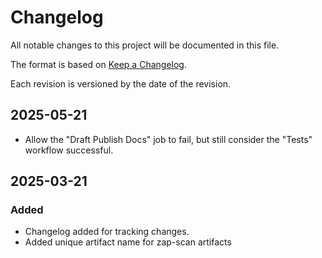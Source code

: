# Changelog

All notable changes to this project will be documented in this file.

The format is based on [Keep a Changelog](https://keepachangelog.com/en/1.1.0/).

Each revision is versioned by the date of the revision.

## 2025-05-21

- Allow the "Draft Publish Docs" job to fail, but still consider the "Tests" workflow successful.

## 2025-03-21

### Added

- Changelog added for tracking changes.
- Added unique artifact name for zap-scan artifacts
